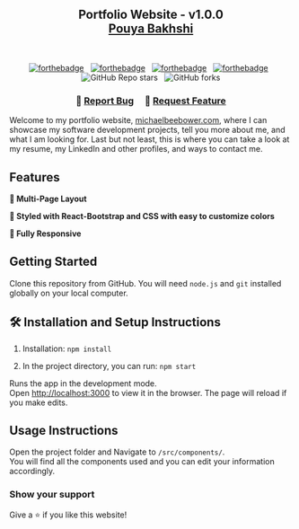 <h2 align="center">
  Portfolio Website - v1.0.0<br/>
  <a href="https://pouyabakhshi.vercel.app/" target="_blank">Pouya Bakhshi</a>
</h2>
<div align="center">
</div>

<br/>

<center>

[![forthebadge](https://forthebadge.com/images/badges/made-with-javascript.svg)](https://forthebadge.com) &nbsp;
[![forthebadge](https://forthebadge.com/images/badges/built-with-love.svg)](https://forthebadge.com) &nbsp;
[![forthebadge](https://forthebadge.com/images/badges/open-source.svg)](https://forthebadge.com) &nbsp;
[![forthebadge](https://forthebadge.com/images/badges/uses-git.svg)](https://forthebadge.com) &nbsp;
![GitHub Repo stars](https://img.shields.io/github/stars/ipouya79/React_Portfolio?color=red&logo=github&style=for-the-badge) &nbsp;
![GitHub forks](https://img.shields.io/github/forks/ipouya79/React_Portfolio?color=red&logo=github&style=for-the-badge)

</center>

<h3 align="center">
    🔹
    <a href="https://github.com/ipouya79/React_Portfolio/issues">Report Bug</a> &nbsp; &nbsp;
    🔹
    <a href="https://github.com/ipouya79/React_Portfolio/issues">Request Feature</a>
</h3>

Welcome to my portfolio website, <a href="https://pouyabakhshi.vercel.app/" target="_blank">michaelbeebower.com</a>, where I can showcase my software development projects, tell you more about me, and what I am looking for. Last but not least, this is where you can take a look at my resume, my LinkedIn and other profiles, and ways to contact me.<br/>

## Features

**📖 Multi-Page Layout**

**🎨 Styled with React-Bootstrap and CSS with easy to customize colors**

**📱 Fully Responsive**

## Getting Started

Clone this repository from GitHub. You will need `node.js` and `git` installed globally on your local computer.

## 🛠 Installation and Setup Instructions

1. Installation: `npm install`

2. In the project directory, you can run: `npm start`

Runs the app in the development mode.\
Open [http://localhost:3000](http://localhost:3000) to view it in the browser.
The page will reload if you make edits.

## Usage Instructions

Open the project folder and Navigate to `/src/components/`. <br/>
You will find all the components used and you can edit your information accordingly.

### Show your support

Give a ⭐ if you like this website!
